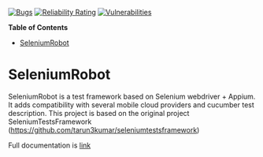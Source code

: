 
[![Bugs](https://sonarcloud.io/api/project_badges/measure?project=bhecquet_seleniumRobot&metric=bugs)](https://sonarcloud.io/dashboard?id=bhecquet_seleniumRobot)
[![Reliability Rating](https://sonarcloud.io/api/project_badges/measure?project=bhecquet_seleniumRobot&metric=reliability_rating)](https://sonarcloud.io/dashboard?id=bhecquet_seleniumRobot)
[![Vulnerabilities](https://sonarcloud.io/api/project_badges/measure?project=bhecquet_seleniumRobot&metric=vulnerabilities)](https://sonarcloud.io/dashboard?id=bhecquet_seleniumRobot)

<!-- START doctoc generated TOC please keep comment here to allow auto update -->
<!-- DON'T EDIT THIS SECTION, INSTEAD RE-RUN doctoc TO UPDATE -->
**Table of Contents**

- [SeleniumRobot](#seleniumrobot)

<!-- END doctoc generated TOC please keep comment here to allow auto update -->

# SeleniumRobot

SeleniumRobot is a test framework based on Selenium webdriver + Appium. It adds compatibility with several mobile cloud providers and cucumber test description.
This project is based on the original project SeleniumTestsFramework (https://github.com/tarun3kumar/seleniumtestsframework)

Full documentation is [link](/doc/Documentation.md "Here") 

